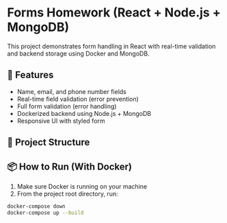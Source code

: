 # Forms Homework (React + Node.js + MongoDB)

This project demonstrates form handling in React with real-time validation and backend 
storage using Docker and MongoDB.

## 🚀 Features

- Name, email, and phone number fields
- Real-time field validation (error prevention)
- Full form validation (error handling)
- Dockerized backend using Node.js + MongoDB
- Responsive UI with styled form

## 📂 Project Structure



## 📦 How to Run (With Docker)

1. Make sure Docker is running on your machine
2. From the project root directory, run:

```bash
docker-compose down
docker-compose up --build

